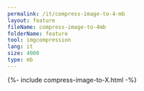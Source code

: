 ```yaml
---
permalink: /it/compress-image-to-4-mb
layout: feature
fileName: compress-image-to-4mb
folderName: feature
tool: imgcompression
lang: it
size: 4000
type: mb
---
```


{%- include compress-image-to-X.html -%}
